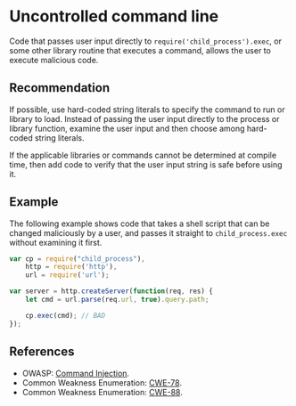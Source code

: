 # Uncontrolled command line
Code that passes user input directly to `require('child_process').exec`, or some other library routine that executes a command, allows the user to execute malicious code.


## Recommendation
If possible, use hard-coded string literals to specify the command to run or library to load. Instead of passing the user input directly to the process or library function, examine the user input and then choose among hard-coded string literals.

If the applicable libraries or commands cannot be determined at compile time, then add code to verify that the user input string is safe before using it.


## Example
The following example shows code that takes a shell script that can be changed maliciously by a user, and passes it straight to `child_process.exec` without examining it first.


```javascript
var cp = require("child_process"),
    http = require('http'),
    url = require('url');

var server = http.createServer(function(req, res) {
    let cmd = url.parse(req.url, true).query.path;

    cp.exec(cmd); // BAD
});

```

## References
* OWASP: [Command Injection](https://www.owasp.org/index.php/Command_Injection).
* Common Weakness Enumeration: [CWE-78](https://cwe.mitre.org/data/definitions/78.html).
* Common Weakness Enumeration: [CWE-88](https://cwe.mitre.org/data/definitions/88.html).
